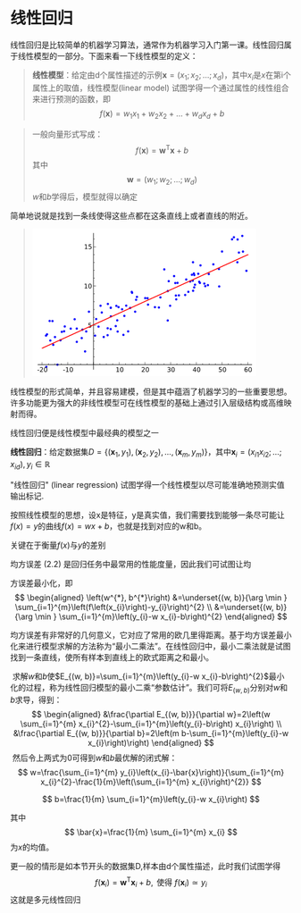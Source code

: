 # 线性回归

​	线性回归是比较简单的机器学习算法，通常作为机器学习入门第一课。线性回归属于线性模型的一部分。下面来看一下线性模型的定义：

> **线性模型**：给定由d个属性描述的示例$\boldsymbol{x}=\left(x_{1} ; x_{2} ; \ldots ; x_{d}\right)$，其中$x_i$是$x$在第i个属性上的取值，线性模型(linear model) 试图学得一个通过属性的线性组合来进行预测的函数，即
> $$
> f(\boldsymbol{x})=w_{1} x_{1}+w_{2} x_{2}+\ldots+w_{d} x_{d}+b
> $$
> 

> 一般向量形式写成：
> $$
> f(\boldsymbol{x})=\boldsymbol{w}^{\mathrm{T}} \boldsymbol{x}+b
> $$
> 其中
> $$
> \boldsymbol{w}=\left(w_{1} ; w_{2} ; \ldots ; w_{d}\right)
> $$
> $w$和$b$学得后，模型就得以确定



简单地说就是找到一条线使得这些点都在这条直线上或者直线的附近。

> ![机器学习之线性回归(linear regression)](assets/线性回归.jpg)



线性模型的形式简单，并且容易建模，但是其中蕴涵了机器学习的一些重要思想。许多功能更为强大的非线性模型可在线性模型的基础上通过引入层级结构或高维映射而得。

线性回归便是线性模型中最经典的模型之一



**线性回归**：给定数据集$D=\left\{\left(\boldsymbol{x}_{1}, y_{1}\right),\left(\boldsymbol{x}_{2}, y_{2}\right), \ldots,\left(\boldsymbol{x}_{m}, y_{m}\right)\right\}$，其中$\boldsymbol{x}_{i}=\left(x_{i 1}\right.\left.x_{i 2} ; \ldots ; x_{i d}\right), y_{i} \in \mathbb{R}$

"线性回归" (linear regression) 试图学得一个线性模型以尽可能准确地预测实值输出标记.

按照线性模型的思想，设x是特征，y是真实值，我们需要找到能够一条尽可能让$f(x)=y$的曲线$f(x)=wx+b$，也就是找到对应的w和b。

关键在于衡量$f(x)$与$y$的差别

均方误差 (2.2) 是回归任务中最常用的性能度量，因此我们可试图让均

方误差最小化，即
$$
\begin{aligned}
\left(w^{*}, b^{*}\right) &=\underset{(w, b)}{\arg \min } \sum_{i=1}^{m}\left(f\left(x_{i}\right)-y_{i}\right)^{2} \\
&=\underset{(w, b)}{\arg \min } \sum_{i=1}^{m}\left(y_{i}-w x_{i}-b\right)^{2}
\end{aligned}
$$

​		均方误差有非常好的几何意义，它对应了常用的欧几里得距离。基于均方误差最小化来进行模型求解的方法称为“最小二乘法”。在线性回归中，最小二乘法就是试图找到一条直线，使所有样本到直线上的欧式距离之和最小。

​		求解$w$和$b$使$E_{(w, b)}=\sum_{i=1}^{m}\left(y_{i}-w x_{i}-b\right)^{2}$最小化的过程，称为线性回归模型的最小二乘“参数估计”。我们可将$E_{(w,b)}$分别对$w$和$b$求导，得到：
$$
\begin{aligned}
&\frac{\partial E_{(w, b)}}{\partial w}=2\left(w \sum_{i=1}^{m} x_{i}^{2}-\sum_{i=1}^{m}\left(y_{i}-b\right) x_{i}\right) \\
&\frac{\partial E_{(w, b)}}{\partial b}=2\left(m b-\sum_{i=1}^{m}\left(y_{i}-w x_{i}\right)\right)
\end{aligned}
$$
​		然后令上两式为0可得到$w$和$b$最优解的闭式解：
$$
w=\frac{\sum_{i=1}^{m} y_{i}\left(x_{i}-\bar{x}\right)}{\sum_{i=1}^{m} x_{i}^{2}-\frac{1}{m}\left(\sum_{i=1}^{m} x_{i}\right)^{2}}
$$

$$
b=\frac{1}{m} \sum_{i=1}^{m}\left(y_{i}-w x_{i}\right)
$$

其中
$$
\bar{x}=\frac{1}{m} \sum_{i=1}^{m} x_{i}
$$
为$x$的均值。

​		更一般的情形是如本节开头的数据集D,样本由d个属性描述，此时我们试图学得
$$
f\left(\boldsymbol{x}_{i}\right)=\boldsymbol{w}^{\mathrm{T}} \boldsymbol{x}_{i}+b, \text { 使得 } f\left(\boldsymbol{x}_{i}\right) \simeq y_{i}
$$
这就是多元线性回归

